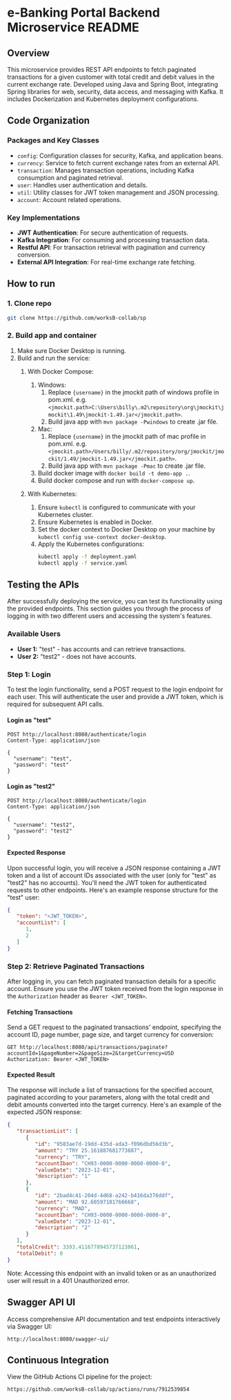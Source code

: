 # e-Banking Portal Backend Microservice README

## Overview

This microservice provides REST API endpoints to fetch paginated transactions for a given customer with total credit and
debit values in the current exchange rate. Developed using Java and Spring Boot, integrating Spring libraries for web,
security, data access, and messaging with Kafka. It includes Dockerization and Kubernetes deployment configurations.

## Code Organization

### Packages and Key Classes

- `config`: Configuration classes for security, Kafka, and application beans.
- `currency`: Service to fetch current exchange rates from an external API.
- `transaction`: Manages transaction operations, including Kafka consumption and paginated retrieval.
- `user`: Handles user authentication and details.
- `util`: Utility classes for JWT token management and JSON processing.
- `account`: Account related operations.

### Key Implementations

- **JWT Authentication**: For secure authentication of requests.
- **Kafka Integration**: For consuming and processing transaction data.
- **Restful API**: For transaction retrieval with pagination and currency conversion.
- **External API Integration**: For real-time exchange rate fetching.

## How to run

### 1. Clone repo

```bash
git clone https://github.com/worksB-collab/sp
```

### 2. Build app and container

1. Make sure Docker Desktop is running.
2. Build and run the service:
   1. With Docker Compose:
      1. Windows:
         1. Replace `{username}` in the jmockit path of windows profile in pom.xml.
            e.g. `<jmockit.path>C:\Users\billy\.m2\repository\org\jmockit\jmockit\1.49\jmockit-1.49.jar</jmockit.path>`.
         2. Build java app with `mvn package -Pwindows` to create .jar file.
      2. Mac:
         1. Replace `{username}` in the jmockit path of mac profile in pom.xml.
            e.g. `<jmockit.path>/Users/billy/.m2/repository/org/jmockit/jmockit/1.49/jmockit-1.49.jar</jmockit.path>`.
         2. Build java app with `mvn package -Pmac` to create .jar file.
      3. Build docker image with `docker build -t demo-app .`.
      4. Build docker compose and run with `docker-compose up`.

   2. With Kubernetes:
      1. Ensure `kubectl` is configured to communicate with your Kubernetes cluster.
      2. Ensure Kubernetes is enabled in Docker.
      3. Set the docker context to Docker Desktop on your machine by `kubectl config use-context docker-desktop`.
      4. Apply the Kubernetes configurations:
         ```bash
         kubectl apply -f deployment.yaml
         kubectl apply -f service.yaml
         ```

## Testing the APIs

After successfully deploying the service, you can test its functionality using the provided endpoints. This section
guides you through the process of logging in with two different users and accessing the system's features.

### Available Users

- **User 1:** "test" - has accounts and can retrieve transactions.
- **User 2:** "test2" - does not have accounts.

### Step 1: Login

To test the login functionality, send a POST request to the login endpoint for each user. This will authenticate the
user and provide a JWT token, which is required for subsequent API calls.

#### Login as "test"

```text
POST http://localhost:8080/authenticate/login
Content-Type: application/json

{
  "username": "test",
  "password": "test"
}
```

#### Login as "test2"

```text
POST http://localhost:8080/authenticate/login
Content-Type: application/json

{
  "username": "test2",
  "password": "test2"
}
```

#### Expected Response

Upon successful login, you will receive a JSON response containing a JWT token and a list of account IDs associated with
the user (only for "test" as "test2" has no accounts). You'll need the JWT token for authenticated requests to other
endpoints. Here's an example response structure for the "test" user:

```json
{
   "token": "<JWT_TOKEN>",
   "accountList": [
      1,
      2
   ]
}
```

### Step 2: Retrieve Paginated Transactions

After logging in, you can fetch paginated transaction details for a specific account. Ensure you use the JWT token
received from the login response in the `Authorization` header as `Bearer <JWT_TOKEN>`.

#### Fetching Transactions

Send a GET request to the paginated transactions' endpoint, specifying the account ID, page number, page size, and
target currency for conversion:

```text
GET http://localhost:8080/api/transactions/paginate?accountId=1&pageNumber=2&pageSize=2&targetCurrency=USD
Authorization: Bearer <JWT_TOKEN>
```

#### Expected Result

The response will include a list of transactions for the specified account, paginated according to your parameters,
along with the total credit and debit amounts converted into the target currency. Here's an example of the expected JSON
response:

```json
{
   "transactionList": [
      {
         "id": "9583ae7d-19dd-435d-ada3-f096dbd56d3b",
         "amount": "TRY 25.161887681773887",
         "currency": "TRY",
         "accountIban": "CH93-0000-0000-0000-0000-0",
         "valueDate": "2023-12-01",
         "description": "1"
      },
      {
         "id": "2bad4c41-204d-4d68-a242-b416da376ddf",
         "amount": "MAD 92.60597181766668",
         "currency": "MAD",
         "accountIban": "CH93-0000-0000-0000-0000-0",
         "valueDate": "2023-12-01",
         "description": "2"
      }
   ],
   "totalCredit": 3393.4116778945737123861,
   "totalDebit": 0
}
```

Note: Accessing this endpoint with an invalid token or as an unauthorized user will result in a 401 Unauthorized error.

## Swagger API UI

Access comprehensive API documentation and test endpoints interactively via Swagger UI:

```
http://localhost:8080/swagger-ui/
```

## Continuous Integration

View the GitHub Actions CI pipeline for the project:

```
https://github.com/worksB-collab/sp/actions/runs/7912539854
```